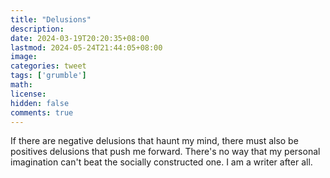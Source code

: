 ```yaml
---
title: "Delusions"
description: 
date: 2024-03-19T20:20:35+08:00
lastmod: 2024-05-24T21:44:05+08:00
image: 
categories: tweet
tags: ['grumble']
math: 
license: 
hidden: false
comments: true
---
```


If there are negative delusions that haunt my mind, there must also be positives delusions that push me forward. There's no way that my personal imagination can't beat the socially constructed one. I am a writer after all.



